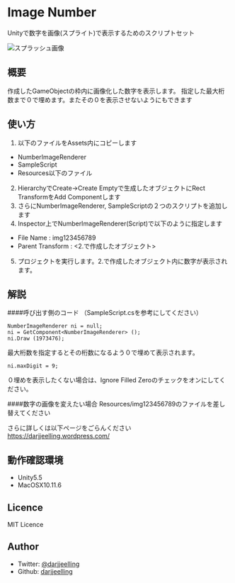 Image Number
====
Unityで数字を画像(スプライト)で表示するためのスクリプトセット


![スプラッシュ画像](https://darjjeelling.files.wordpress.com/2017/04/splash.png)

## 概要
作成したGameObjectの枠内に画像化した数字を表示します。
指定した最大桁数まで０で埋めます。またその０を表示させないようにもできます

## 使い方
1. 以下のファイルをAssets内にコピーします
- NumberImageRenderer
- SampleScript
- Resources以下のファイル
2. HierarchyでCreate->Create Emptyで生成したオブジェクトにRect TransformをAdd Componentします
3. さらにNumberImageRenderer, SampleScriptの２つのスクリプトを追加します
4. Inspector上でNumberImageRenderer(Script)で以下のように指定します
- File Name : img123456789
- Parent Transform : <2.で作成したオブジェクト>
5. プロジェクトを実行します。2.で作成したオブジェクト内に数字が表示されます。

## 解説

####呼び出す側のコード
（SampleScript.csを参考にしてください）

```
NumberImageRenderer ni = null;
ni = GetComponent<NumberImageRenderer> ();	
ni.Draw (1973476);
```

最大桁数を指定するとその桁数になるよう０で埋めて表示されます。

```
ni.maxDigit = 9;
```

０埋めを表示したくない場合は、Ignore Filled Zeroのチェックをオンにしてください。

####数字の画像を変えたい場合
Resources/img123456789のファイルを差し替えてください


さらに詳しくは以下ページをごらんください
https://darjjeelling.wordpress.com/

## 動作確認環境
- Unity5.5
- MacOSX10.11.6

## Licence
MIT Licence

## Author
- Twitter: [@darjjeelling](https://twitter.com/darjjeelling)
- Github: [darjjeelling](https://github.com/darjjeelling)

